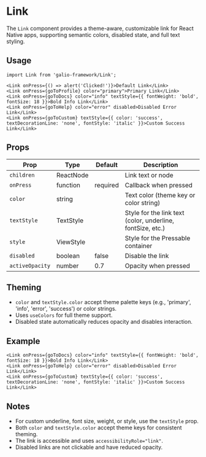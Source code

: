 # Link

The `Link` component provides a theme-aware, customizable link for React Native apps, supporting semantic colors, disabled state, and full text styling.

## Usage

```tsx
import Link from 'galio-framework/Link';

<Link onPress={() => alert('Clicked!')}>Default Link</Link>
<Link onPress={goToProfile} color="primary">Primary Link</Link>
<Link onPress={goToDocs} color="info" textStyle={{ fontWeight: 'bold', fontSize: 18 }}>Bold Info Link</Link>
<Link onPress={goToHelp} color="error" disabled>Disabled Error Link</Link>
<Link onPress={goToCustom} textStyle={{ color: 'success', textDecorationLine: 'none', fontStyle: 'italic' }}>Custom Success Link</Link>
```

## Props

| Prop           | Type            | Default   | Description |
|----------------|-----------------|-----------|-------------|
| `children`     | ReactNode       |           | Link text or node |
| `onPress`      | function        | required  | Callback when pressed |
| `color`        | string          |           | Text color (theme key or color string) |
| `textStyle`    | TextStyle       |           | Style for the link text (color, underline, fontSize, etc.) |
| `style`        | ViewStyle       |           | Style for the Pressable container |
| `disabled`     | boolean         | false     | Disable the link |
| `activeOpacity`| number          | 0.7       | Opacity when pressed |

## Theming
- `color` and `textStyle.color` accept theme palette keys (e.g., 'primary', 'info', 'error', 'success') or color strings.
- Uses `useColors` for full theme support.
- Disabled state automatically reduces opacity and disables interaction.

## Example

```tsx
<Link onPress={goToDocs} color="info" textStyle={{ fontWeight: 'bold', fontSize: 18 }}>Bold Info Link</Link>
<Link onPress={goToHelp} color="error" disabled>Disabled Error Link</Link>
<Link onPress={goToCustom} textStyle={{ color: 'success', textDecorationLine: 'none', fontStyle: 'italic' }}>Custom Success Link</Link>
```

## Notes
- For custom underline, font size, weight, or style, use the `textStyle` prop.
- Both `color` and `textStyle.color` accept theme keys for consistent theming.
- The link is accessible and uses `accessibilityRole="link"`.
- Disabled links are not clickable and have reduced opacity.
